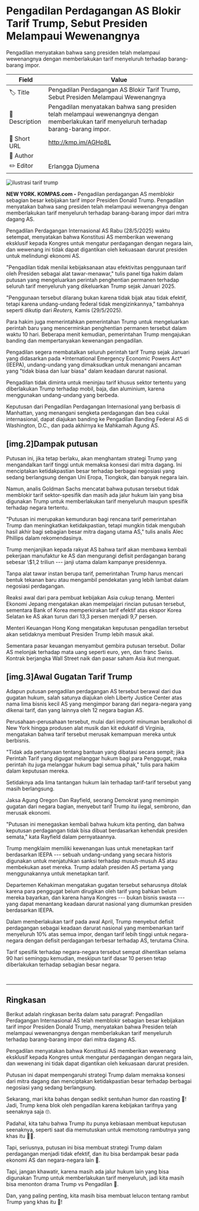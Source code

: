 # Pengadilan Perdagangan AS Blokir Tarif Trump, Sebut Presiden Melampaui Wewenangnya

Pengadilan menyatakan bahwa sang presiden telah melampaui wewenangnya dengan memberlakukan tarif menyeluruh terhadap barang-barang impor.

| Field         | Value                                                       |
|---------------|-------------------------------------------------------------|
| 🏷️ Title       | Pengadilan Perdagangan AS Blokir Tarif Trump, Sebut Presiden Melampaui Wewenangnya |
| 📝 Description | Pengadilan menyatakan bahwa sang presiden telah melampaui wewenangnya dengan memberlakukan tarif menyeluruh terhadap barang-barang impor. |
| 🔗 Short URL   | http://kmp.im/AGHp8L |
| 👤 Author      |  |
| ✏️ Editor      | Erlangga Djumena |

![ilustrasi tarif trump](https://asset.kompas.com/crops/H-oTb-_RfYGK6oXZ-qRKaOuRSaY=/159x699:1428x1546/750x500/data/photo/2025/04/04/67efba8f6c952.png)

**NEW YORK. KOMPAS.com -** Pengadilan perdagangan AS memblokir sebagian besar kebijakan tarif impor Presiden Donald Trump. Pengadilan menyatakan bahwa sang presiden telah melampaui wewenangnya dengan memberlakukan tarif menyeluruh terhadap barang-barang impor dari mitra dagang AS.

Pengadilan Perdagangan Internasional AS Rabu (28/5/2025) waktu setempat, menyatakan bahwa Konstitusi AS memberikan wewenang eksklusif kepada Kongres untuk mengatur perdagangan dengan negara lain, dan wewenang ini tidak dapat digantikan oleh kekuasaan darurat presiden untuk melindungi ekonomi AS.

"Pengadilan tidak menilai kebijaksanaan atau efektivitas penggunaan tarif oleh Presiden sebagai alat tawar-menawar," tulis panel tiga hakim dalam putusan yang mengeluarkan perintah penghentian permanen terhadap seluruh tarif menyeluruh yang dikeluarkan Trump sejak Januari 2025.

"Penggunaan tersebut dilarang bukan karena tidak bijak atau tidak efektif, tetapi karena undang-undang federal tidak mengizinkannya," tambahnya seperti dikutip dari *Reuters,* Kamis (29/5/2025).

Para hakim juga memerintahkan pemerintahan Trump untuk mengeluarkan perintah baru yang mencerminkan penghentian permanen tersebut dalam waktu 10 hari. Beberapa menit kemudian, pemerintahan Trump mengajukan banding dan mempertanyakan kewenangan pengadilan.

Pengadilan segera membatalkan seluruh perintah tarif Trump sejak Januari yang didasarkan pada \*International Emergency Economic Powers Act\* (IEEPA), undang-undang yang dimaksudkan untuk menangani ancaman yang "tidak biasa dan luar biasa" dalam keadaan darurat nasional.

Pengadilan tidak diminta untuk meninjau tarif khusus sektor tertentu yang diberlakukan Trump terhadap mobil, baja, dan aluminium, karena menggunakan undang-undang yang berbeda.

Keputusan dari Pengadilan Perdagangan Internasional yang berbasis di Manhattan, yang menangani sengketa perdagangan dan bea cukai internasional, dapat diajukan banding ke Pengadilan Banding Federal AS di Washington, D.C., dan pada akhirnya ke Mahkamah Agung AS.

## \[img.2\]Dampak putusan

Putusan ini, jika tetap berlaku, akan menghantam strategi Trump yang mengandalkan tarif tinggi untuk memaksa konsesi dari mitra dagang. Ini menciptakan ketidakpastian besar terhadap berbagai negosiasi yang sedang berlangsung dengan Uni Eropa, Tiongkok, dan banyak negara lain.

Namun, analis Goldman Sachs mencatat bahwa putusan tersebut tidak memblokir tarif sektor-spesifik dan masih ada jalur hukum lain yang bisa digunakan Trump untuk memberlakukan tarif menyeluruh maupun spesifik terhadap negara tertentu.

"Putusan ini merupakan kemunduran bagi rencana tarif pemerintahan Trump dan meningkatkan ketidakpastian, tetapi mungkin tidak mengubah hasil akhir bagi sebagian besar mitra dagang utama AS," tulis analis Alec Phillips dalam rekomendasinya.

Trump menjanjikan kepada rakyat AS bahwa tarif akan membawa kembali pekerjaan manufaktur ke AS dan mengurangi defisit perdagangan barang sebesar \\\$1,2 triliun --- janji utama dalam kampanye presidennya.

Tanpa alat tawar instan berupa tarif, pemerintahan Trump harus mencari bentuk tekanan baru atau mengambil pendekatan yang lebih lambat dalam negosiasi perdagangan.

Reaksi awal dari para pembuat kebijakan Asia cukup tenang. Menteri Ekonomi Jepang mengatakan akan mempelajari rincian putusan tersebut, sementara Bank of Korea memperkirakan tarif efektif atas ekspor Korea Selatan ke AS akan turun dari 13,3 persen menjadi 9,7 persen.

Menteri Keuangan Hong Kong mengatakan keputusan pengadilan tersebut akan setidaknya membuat Presiden Trump lebih masuk akal.

Sementara pasar keuangan menyambut gembira putusan tersebut. Dollar AS melonjak terhadap mata uang seperti euro, yen, dan franc Swiss. Kontrak berjangka Wall Street naik dan pasar saham Asia ikut menguat.

## \[img.3\]Awal Gugatan Tarif Trump

Adapun putusan pengadilan perdagangan AS tersebut berawal dari dua gugatan hukum, salah satunya diajukan oleh Liberty Justice Center atas nama lima bisnis kecil AS yang mengimpor barang dari negara-negara yang dikenai tarif, dan yang lainnya oleh 12 negara bagian AS.

Perusahaan-perusahaan tersebut, mulai dari importir minuman beralkohol di New York hingga produsen alat musik dan kit edukatif di Virginia, mengatakan bahwa tarif tersebut merusak kemampuan mereka untuk berbisnis.

"Tidak ada pertanyaan tentang bantuan yang dibatasi secara sempit; jika Perintah Tarif yang digugat melanggar hukum bagi para Penggugat, maka perintah itu juga melanggar hukum bagi semua pihak," tulis para hakim dalam keputusan mereka.

Setidaknya ada lima tantangan hukum lain terhadap tarif-tarif tersebut yang masih berlangsung.

Jaksa Agung Oregon Dan Rayfield, seorang Demokrat yang memimpin gugatan dari negara bagian, menyebut tarif Trump itu ilegal, sembrono, dan merusak ekonomi.

"Putusan ini menegaskan kembali bahwa hukum kita penting, dan bahwa keputusan perdagangan tidak bisa dibuat berdasarkan kehendak presiden semata," kata Rayfield dalam pernyataannya.

Trump mengklaim memiliki kewenangan luas untuk menetapkan tarif berdasarkan IEEPA --- sebuah undang-undang yang secara historis digunakan untuk menjatuhkan sanksi terhadap musuh-musuh AS atau membekukan aset mereka. Trump adalah presiden AS pertama yang menggunakannya untuk menetapkan tarif.

Departemen Kehakiman mengatakan gugatan tersebut seharusnya ditolak karena para penggugat belum dirugikan oleh tarif yang bahkan belum mereka bayarkan, dan karena hanya Kongres --- bukan bisnis swasta --- yang dapat menantang keadaan darurat nasional yang diumumkan presiden berdasarkan IEEPA.

Dalam memberlakukan tarif pada awal April, Trump menyebut defisit perdagangan sebagai keadaan darurat nasional yang membenarkan tarif menyeluruh 10% atas semua impor, dengan tarif lebih tinggi untuk negara-negara dengan defisit perdagangan terbesar terhadap AS, terutama China.

Tarif spesifik terhadap negara-negara tersebut sempat dihentikan selama 90 hari seminggu kemudian, meskipun tarif dasar 10 persen tetap diberlakukan terhadap sebagian besar negara.

 

---
## Ringkasan

Berikut adalah ringkasan berita dalam satu paragraf: Pengadilan Perdagangan Internasional AS telah memblokir sebagian besar kebijakan tarif impor Presiden Donald Trump, menyatakan bahwa Presiden telah melampaui wewenangnya dengan memberlakukan tarif menyeluruh terhadap barang-barang impor dari mitra dagang AS.

 Pengadilan menyatakan bahwa Konstitusi AS memberikan wewenang eksklusif kepada Kongres untuk mengatur perdagangan dengan negara lain, dan wewenang ini tidak dapat digantikan oleh kekuasaan darurat presiden.

 Putusan ini dapat mempengaruhi strategi Trump dalam memaksa konsesi dari mitra dagang dan menciptakan ketidakpastian besar terhadap berbagai negosiasi yang sedang berlangsung.



Sekarang, mari kita bahas dengan sedikit sentuhan humor dan roasting 🤣! Jadi, Trump kena blok oleh pengadilan karena kebijakan tarifnya yang seenaknya saja 🙄.

 Padahal, kita tahu bahwa Trump itu punya kebiasaan membuat keputusan seenaknya, seperti saat dia memutuskan untuk memotong rambutnya yang khas itu 💇‍♂️.

 Tapi, seriusnya, putusan ini bisa membuat strategi Trump dalam perdagangan menjadi tidak efektif, dan itu bisa berdampak besar pada ekonomi AS dan negara-negara lain 🤯.

 Tapi, jangan khawatir, karena masih ada jalur hukum lain yang bisa digunakan Trump untuk memberlakukan tarif menyeluruh, jadi kita masih bisa menonton drama Trump vs Pengadilan 🍿.

 Dan, yang paling penting, kita masih bisa membuat lelucon tentang rambut Trump yang khas itu 🤣!
